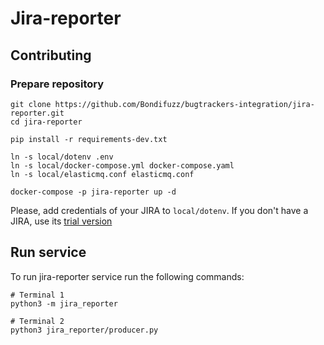# Jira-reporter

## Contributing

### Prepare repository

```
git clone https://github.com/Bondifuzz/bugtrackers-integration/jira-reporter.git
cd jira-reporter

pip install -r requirements-dev.txt

ln -s local/dotenv .env
ln -s local/docker-compose.yml docker-compose.yaml
ln -s local/elasticmq.conf elasticmq.conf

docker-compose -p jira-reporter up -d
```

Please, add credentials of your JIRA to ```local/dotenv```. If you don't have a JIRA, use its [trial version](https://support.atlassian.com/jira-service-management-cloud/docs/sign-up-for-a-jira-service-management-site/)

## Run service

To run jira-reporter service run the following commands:
```
# Terminal 1
python3 -m jira_reporter

# Terminal 2
python3 jira_reporter/producer.py
```